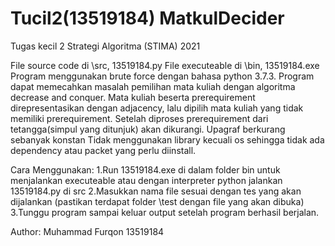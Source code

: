 # Tucil2(13519184) MatkulDecider
Tugas kecil 2 Strategi Algoritma (STIMA) 2021

File source code di \src, 13519184.py
File executeable di \bin, 13519184.exe
Program menggunakan brute force dengan bahasa python 3.7.3. 
Program dapat memecahkan masalah pemilihan mata kuliah dengan algoritma decrease and conquer.
Mata kuliah beserta prerequirement direpresentasikan dengan adjacency, lalu dipilih mata kuliah yang tidak memiliki prerequirement.
Setelah diproses prerequirement dari tetangga(simpul yang ditunjuk) akan dikurangi. Upagraf berkurang sebanyak konstan 
Tidak menggunakan library kecuali os sehingga tidak ada dependency atau packet yang perlu diinstall.

Cara Menggunakan:
1.Run 13519184.exe di dalam folder bin untuk menjalankan executeable atau dengan interpreter python jalankan 13519184.py di src
2.Masukkan nama file sesuai dengan tes yang akan dijalankan (pastikan terdapat folder \test dengan file yang akan dibuka)
3.Tunggu program sampai keluar output setelah program berhasil berjalan.

Author:
Muhammad Furqon
13519184